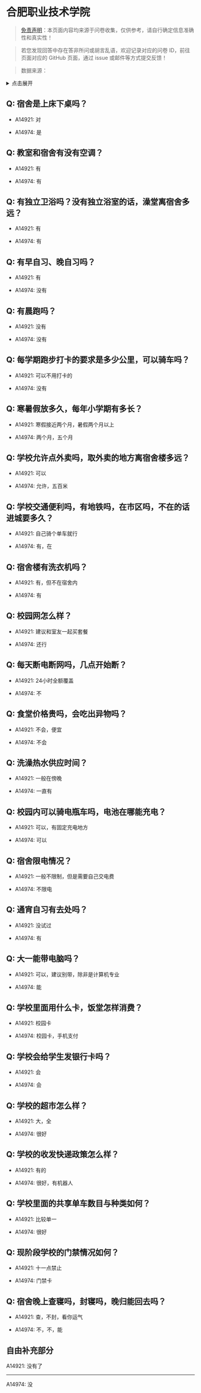 # 合肥职业技术学院

> [免责声明](https://colleges.chat/#_3)：本页面内容均来源于问卷收集，仅供参考，请自行确定信息准确性和真实性！

> 若您发现回答中存在答非所问或胡言乱语，欢迎记录对应的问卷 ID，前往页面对应的 GitHub 页面，通过 issue 或邮件等方式提交反馈！

> 数据来源：

<details><summary>点击展开</summary>
<ul>
<li>A14921: 匿名 (2022 年 07 月)</li>
<li>A14974: 匿名 (2022 年 07 月)</li>
</ul>
</details>

## Q: 宿舍是上床下桌吗？

- A14921: 对

- A14974: 是

## Q: 教室和宿舍有没有空调？

- A14921: 有

- A14974: 有

## Q: 有独立卫浴吗？没有独立浴室的话，澡堂离宿舍多远？

- A14921: 有

- A14974: 有

## Q: 有早自习、晚自习吗？

- A14921: 有

- A14974: 没有

## Q: 有晨跑吗？

- A14921: 没有

- A14974: 没有

## Q: 每学期跑步打卡的要求是多少公里，可以骑车吗？

- A14921: 可以不用打卡的

- A14974: 没有

## Q: 寒暑假放多久，每年小学期有多长？

- A14921: 寒假接近两个月，暑假两个月以上

- A14974: 两个月，五个月

## Q: 学校允许点外卖吗，取外卖的地方离宿舍楼多远？

- A14921: 可以

- A14974: 允许，五百米

## Q: 学校交通便利吗，有地铁吗，在市区吗，不在的话进城要多久？

- A14921: 自己骑个单车就行

- A14974: 有，在

## Q: 宿舍楼有洗衣机吗？

- A14921: 有，但不在宿舍内

- A14974: 有

## Q: 校园网怎么样？

- A14921: 建议和室友一起买套餐

- A14974: 还行

## Q: 每天断电断网吗，几点开始断？

- A14921: 24小时全额覆盖

- A14974: 不

## Q: 食堂价格贵吗，会吃出异物吗？

- A14921: 不会，便宜

- A14974: 不会

## Q: 洗澡热水供应时间？

- A14921: 一般在傍晚

- A14974: 一直有

## Q: 校园内可以骑电瓶车吗，电池在哪能充电？

- A14921: 可以，有固定充电地方

- A14974: 可以

## Q: 宿舍限电情况？

- A14921: 一般不限制，但是需要自己交电费

- A14974: 不限电

## Q: 通宵自习有去处吗？

- A14921: 没试过

- A14974: 有

## Q: 大一能带电脑吗？

- A14921: 可以，建议别带，除非是计算机专业

- A14974: 能

## Q: 学校里面用什么卡，饭堂怎样消费？

- A14921: 校园卡

- A14974: 校园卡，手机支付

## Q: 学校会给学生发银行卡吗？

- A14921: 会

- A14974: 会

## Q: 学校的超市怎么样？

- A14921: 大，全

- A14974: 很好

## Q: 学校的收发快递政策怎么样？

- A14921: 有的

- A14974: 很好，有机器人

## Q: 学校里面的共享单车数目与种类如何？

- A14921: 比较单一

- A14974: 很好

## Q: 现阶段学校的门禁情况如何？

- A14921: 十一点禁止

- A14974: 门禁卡

## Q: 宿舍晚上查寝吗，封寝吗，晚归能回去吗？

- A14921: 查，不封，看你运气

- A14974: 不，不，能

## 自由补充部分

A14921: 没有了

***

A14974: 没